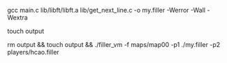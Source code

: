 gcc main.c lib/libft/libft.a lib/get_next_line.c -o my.filler -Werror -Wall -Wextra


touch output


rm output && touch output && ./filler_vm -f maps/map00 -p1 ./my.filler -p2 players/hcao.filler
